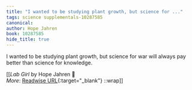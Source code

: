 ```yaml
---
title: "I wanted to be studying plant growth, but science for ..."
tags: science supplementals-10287585
canonical: 
author: Hope Jahren
book: 10287585
hide_title: true
---
```


I wanted to be studying plant growth, but science for war will always pay better than science for knowledge.


[[<cite>_Lab Girl_</cite> by Hope Jahren 📕<br>
_More_: [Readwise URL](https://readwise.io/open/272159254){:target="_blank"}
::wrap]]
